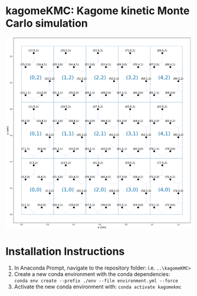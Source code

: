 # kagomeKMC: Kagome kinetic Monte Carlo simulation

<img src="images/example_grid_indexing_of_lattice_sites.png" alt="Example grid indexing of lattice sites" width="600">

# Installation Instructions
1. In Anaconda Prompt, navigate to the repository folder: i.e. `..\kagomeKMC>`
2. Create a new conda environment with the conda dependencies:\
```conda env create --prefix ./env --file environment.yml --force```
3. Activate the new conda environment with: `conda activate kagomekmc`